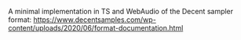 A minimal implementation in TS and WebAudio of the Decent sampler format: https://www.decentsamples.com/wp-content/uploads/2020/06/format-documentation.html 